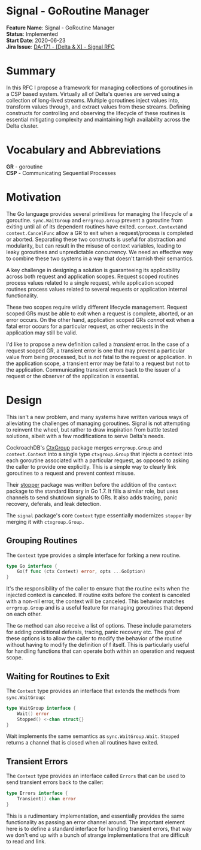 # Signal - GoRoutine Manager

**Feature Name**: Signal - GoRoutine Manager \
**Status**: Implemented \
**Start Date**: 2020-06-23 \
**Jira Issue**: [DA-171 - [Delta & X] - Signal RFC](https://arya-analytics.atlassian.net/browse/DA-171)

# Summary

In this RFC I propose a framework for managing collections of goroutines in a CSP based
system. Virtually all of Delta's queries are served using a collection of long-lived
streams. Multiple goroutines inject values into, transform values through,
and extract values from these streams. Defining constructs for controlling and
observing the lifecycle of these routines is essential mitigating complexity
and maintaining high availability across the Delta cluster.

# Vocabulary and Abbreviations

**GR** - goroutine \
**CSP** - Communicating Sequential Processes

# Motivation

The Go language provides several primitives for managing the lifecycle of a goroutine.
`sync.WaitGroup` and `errgroup.Group` prevent a goroutine from exiting until all of
its dependent routines have exited. `context.Context`and `context.CancelFunc` allow a
GR to exit when a request/process is completed or aborted. Separating these two
constructs is useful for abstraction and modularity, but can result in the misuse of
context variables, leading to leaky goroutines and unpredictable concurrency. We 
need an effective way to combine these two systems in a way that doesn't tarnish their
semantics.

A key challenge in designing a solution is guaranteeing its applicability across both
request and application scopes. Request scoped routines process values related to a
single request, while application scoped routines process values related to several
requests or application internal functionality.

These two scopes require wildly different lifecycle management. Request scoped GRs
must be able to exit when a request is complete, aborted, or an error occurs.
On the other hand, application scoped GRs *cannot* exit when a fatal error occurs for a
particular request, as other requests in the application may still be valid.

I'd like to propose a new definition called a *transient* error. In the case of a
request scoped GR, a transient error is one that may prevent a particular value
from being processed, but is *not* fatal to the request or application. In the
application scope, a transient error may be fatal to a request but not to the
application. Communicating transient errors back to the issuer of a request or the
observer of the application is essential.

# Design

This isn't a new problem, and many systems have written various ways of alleviating
the challenges of managing goroutines. Signal is not attempting to reinvent
the wheel, but rather to draw inspiration from battle tested solutions, albeit with
a few modifications to serve Delta's needs.

CockroachDB's [CtxGroup](https://github.com/cockroachdb/cockroach/tree/master/pkg/util/ctxgroup)
package merges `errgroup.Group` and `context.Context` into a single
type `ctxgroup.Group`
that injects a context into each goroutine associated with a particular
request, as opposed to asking the caller to provide one explicitly. This is a simple
way to clearly link goroutines to a request and prevent context misuse.

Their [stopper](https://github.com/cockroachdb/cockroach/blob/master/pkg/cli/start.go)
package was written before the addition of the `context` package to the standard library
in Go 1.7. It fills a similar role, but uses channels to send shutdown signals to
GRs. It also adds tracing, panic recovery, deferals, and leak detection.

The `signal` package's core `Context` type essentially modernizes `stopper` by
merging it with `ctxgroup.Group.`

## Grouping Routines

The `Context` type provides a simple interface for forking a new routine.

```go
type Go interface {
    Go(f func (ctx Context) error, opts ...GoOption)
}
```

It's the responsibility of the caller to ensure that the routine exits when the
injected context is canceled. If routine exits before the context is canceled with
a non-nil error, the context will be canceled. This behavior matches `errgroup.Group`
and is a useful feature for managing goroutines that depend on each other.

The `Go` method can also receive a list of options. These include parameters for adding
conditional deferals, tracing, panic recovery etc. The goal of these options is to allow
the caller to modify the behavior of the routine without having to modify the
definition of f itself. This is particularly useful for handling functions that can
operate both within an operation and request scope.

## Waiting for Routines to Exit

The `Context` type provides an interface that extends the methods from `sync.WaitGroup`:

```go
type WaitGroup interface {
    Wait() error
    Stopped() <-chan struct{}
}
```

Wait implements the same semantics as `sync.WaitGroup.Wait`. `Stopped` returns a channel
that is closed when all routines have exited.

## Transient Errors

The `Context` type provides an interface called `Errors` that can be used to send
transient errors back to the caller:

```go
type Errors interface {
    Transient() chan error
}
```

This is a rudimentary implementation, and essentially provides the same functionality
as passing an error channel around. The important element here is to define a standard
interface for handling transient errors, that way we don't end up with a bunch of 
strange implementations that are difficult to read and link.